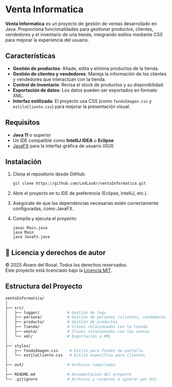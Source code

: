 # Venta Informatica

**Venta Informatica** es un proyecto de gestión de ventas desarrollado en Java. Proporciona funcionalidades para gestionar productos, clientes, vendedores y el inventario de una tienda, integrando estilos mediante CSS para mejorar la experiencia del usuario.

## Características

- **Gestión de productos**: Añade, edita y elimina productos de la tienda.
- **Gestión de clientes y vendedores**: Maneja la información de los clientes y vendedores que interactúan con la tienda.
- **Control de inventario**: Revisa el stock de productos y su disponibilidad.
- **Exportación de datos**: Los datos pueden ser exportados en formato XML.
- **Interfaz estilizada**: El proyecto usa CSS (como `fondoImagen.css` y `estiloCliente.css`) para mejorar la presentación visual.

## Requisitos

- **Java 11** o superior
- Un IDE compatible como **IntelliJ IDEA** o **Eclipse**
- [JavaFX](https://openjfx.io/) para la interfaz gráfica de usuario (GUI)

## Instalación

1. Clona el repositorio desde GitHub:
    ```bash
    git clone https://github.com/LedLas0r/ventaInformatica.git
    ```

2. Abre el proyecto en tu IDE de preferencia (Eclipse, IntelliJ, etc.).

3. Asegúrate de que las dependencias necesarias estén correctamente configuradas, como JavaFX.

4. Compila y ejecuta el proyecto:
    ```
    javac Main.java
    java Main
    java JavaFx.java
    ```
## 📜 Licencia y derechos de autor
© 2025 Álvaro del Rosal. Todos los derechos reservados.  
Este proyecto está licenciado bajo la [Licencia MIT](LICENSE).


## Estructura del Proyecto

```bash
ventaInformatica/
│
├── src/
│   ├── logger/            # Gestión de logs
│   ├── persona/           # Gestión de personas (clientes, vendedores)
│   ├── producto/          # Gestión de productos
│   ├── Tienda/            # Clases relacionadas con la tienda
│   ├── venta/             # Clases relacionadas con las ventas
│   └── xml/               # Exportación a XML
│
├── styles/
│   ├── fondoImagen.css     # Estilo para fondos de pantalla
│   └── estiloCliente.css   # Estilo específico para clientes
│
├── out/                   # Archivos compilados
│
├── README.md              # Documentación del proyecto
└── .gitignore             # Archivos y carpetas a ignorar por Git
